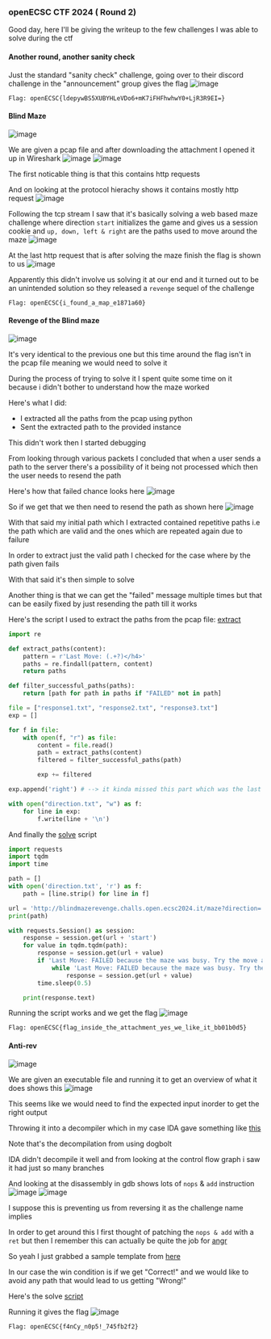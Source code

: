 <h3> openECSC CTF 2024 ( Round 2) </h3>

Good day, here I'll be giving the writeup to the few challenges I was able to solve during the ctf

#### Another round, another sanity check 

Just the standard "sanity check" challenge, going over to their discord challenge in the "announcement" group gives the flag
![image](https://github.com/h4ckyou/h4ckyou.github.io/assets/127159644/6e921c7e-dc1d-4131-be44-67cadb5c7039)

```
Flag: openECSC{ldepywBS5XUBYHLeVDo6+mK7iFHFhwhwY0+LjR3R9EI=}
```

#### Blind Maze
![image](https://github.com/h4ckyou/h4ckyou.github.io/assets/127159644/301e0bb1-be91-4aea-9389-25c1b35f9e49)

We are given a pcap file and after downloading the attachment I opened it up in Wireshark
![image](https://github.com/h4ckyou/h4ckyou.github.io/assets/127159644/abd6bec2-ef13-4806-80db-8bc77ed87dfe)
![image](https://github.com/h4ckyou/h4ckyou.github.io/assets/127159644/7bcd9120-3011-4c8d-95f5-2a8bb9884d64)

The first noticable thing is that this contains http requests

And on looking at the protocol hierachy shows it contains mostly http request
![image](https://github.com/h4ckyou/h4ckyou.github.io/assets/127159644/dc5a46d0-f4b0-40f0-a007-5b6191616752)

Following the tcp stream I saw that it's basically solving a web based maze challenge where direction `start` initializes the game and gives us a session cookie and `up, down, left & right` are the paths used to move around the maze
![image](https://github.com/h4ckyou/h4ckyou.github.io/assets/127159644/a228b6ce-93b3-4b12-9faa-6625dc7da907)

At the last http request that is after solving the maze finish the flag is shown to us
![image](https://github.com/h4ckyou/h4ckyou.github.io/assets/127159644/e004a9b9-95ad-4a70-8a1d-f0fb0fcad315)

Apparently this didn't involve us solving it at our end and it turned out to be an unintended solution so they released a `revenge` sequel of the challenge

```
Flag: openECSC{i_found_a_map_e1871a60}
```

#### Revenge of the Blind maze
![image](https://github.com/h4ckyou/h4ckyou.github.io/assets/127159644/c6157194-7b31-4a53-b349-6df447630ee8)

It's very identical to the previous one but this time around the flag isn't in the pcap file meaning we would need to solve it

During the process of trying to solve it I spent quite some time on it because i didn't bother to understand how the maze worked

Here's what I did:
- I extracted all the paths from the pcap using python
- Sent the extracted path to the provided instance

This didn't work then I started debugging

From looking through various packets I concluded that when a user sends a path to the server there's a possibility of it being not processed which then the user needs to resend the path

Here's how that failed chance looks here
![image](https://github.com/h4ckyou/h4ckyou.github.io/assets/127159644/e5f03a03-8910-441f-95ef-faaa233940af)

So if we get that we then need to resend the path as shown here
![image](https://github.com/h4ckyou/h4ckyou.github.io/assets/127159644/1b10a0a6-6c9c-4f2f-be5d-2c8675450673)

With that said my initial path which I extracted contained repetitive paths i.e the path which are valid and the ones which are repeated again due to failure

In order to extract just the valid path I checked for the case where by the path given fails

With that said it's then simple to solve 

Another thing is that we can get the "failed" message multiple times but that can be easily fixed by just resending the path till it works

Here's the script I used to extract the paths from the pcap file: [extract](https://github.com/h4ckyou/h4ckyou.github.io/blob/main/posts/ctf/openECSC24/scripts/round2/Blind%20Maze%20Revenge/extract.py)

```python
import re

def extract_paths(content):
    pattern = r'Last Move: (.+?)</h4>'
    paths = re.findall(pattern, content)
    return paths

def filter_successful_paths(paths):
    return [path for path in paths if "FAILED" not in path]

file = ["response1.txt", "response2.txt", "response3.txt"] 
exp = []

for f in file:
    with open(f, "r") as file:
        content = file.read()
        path = extract_paths(content)
        filtered = filter_successful_paths(path)

        exp += filtered

exp.append('right') # --> it kinda missed this part which was the last value of the maze path

with open("direction.txt", "w") as f:
    for line in exp:
        f.write(line + '\n')
```

And finally the [solve](https://github.com/h4ckyou/h4ckyou.github.io/blob/main/posts/ctf/openECSC24/scripts/round2/Blind%20Maze%20Revenge/solve.py) script

```python
import requests
import tqdm
import time

path = []
with open('direction.txt', 'r') as f:
    path = [line.strip() for line in f]

url = 'http://blindmazerevenge.challs.open.ecsc2024.it/maze?direction='
print(path)

with requests.Session() as session:
    response = session.get(url + 'start')
    for value in tqdm.tqdm(path):
        response = session.get(url + value)
        if 'Last Move: FAILED because the maze was busy. Try the move again!' in response.text:
            while 'Last Move: FAILED because the maze was busy. Try the move again!' in response.text:
                response = session.get(url + value)
        time.sleep(0.5)

    print(response.text)
```

Running the script works and we get the flag
![image](https://github.com/h4ckyou/h4ckyou.github.io/assets/127159644/b9ada3d5-4432-40b3-a584-59389f5ecc74)

```
Flag: openECSC{flag_inside_the_attachment_yes_we_like_it_bb01b0d5}
```

#### Anti-rev
![image](https://github.com/h4ckyou/h4ckyou.github.io/assets/127159644/5bc16728-9f8d-48bf-b371-119bd2953543)

We are given an executable file and running it to get an overview of what it does shows this
![image](https://github.com/h4ckyou/h4ckyou.github.io/assets/127159644/077a0960-67bd-4ef1-ad68-f10cff082fa6)

This seems like we would need to find the expected input inorder to get the right output

Throwing it into a decompiler which in my case IDA gave something like [this](https://github.com/h4ckyou/h4ckyou.github.io/blob/main/posts/ctf/openECSC24/scripts/round2/Anti-Rev/diss.c)

Note that's the decompilation from using dogbolt 

IDA didn't decompile it well and from looking at the control flow graph i saw it had just so many branches

And looking at the disassembly in gdb shows lots of `nops` & `add` instruction
![image](https://github.com/h4ckyou/h4ckyou.github.io/assets/127159644/11672227-5ecc-4265-9b9e-fc50b4ee1a57)
![image](https://github.com/h4ckyou/h4ckyou.github.io/assets/127159644/38d3a94e-0cbf-4171-9af9-6e503e888020)

I suppose this is preventing us from reversing it as the challenge name implies

In order to get around this I first thought of patching the `nops & add` with a `ret` but then I remember this can actually be quite the job for [angr](https://github.com/angr/angr)

So yeah I just grabbed a sample template from [here](https://book.hacktricks.xyz/reversing/reversing-tools-basic-methods/angr/angr-examples)

In our case the win condition is if we get "Correct!" and we would like to avoid any path that would lead to us getting "Wrong!"

Here's the solve [script](https://github.com/h4ckyou/h4ckyou.github.io/blob/main/posts/ctf/openECSC24/scripts/round2/Anti-Rev/solve.py)

Running it gives the flag
![image](https://github.com/h4ckyou/h4ckyou.github.io/assets/127159644/529c84e2-14eb-4cb8-b291-4b43306c2d8d)

```
Flag: openECSC{f4nCy_n0p5!_745fb2f2}
```




